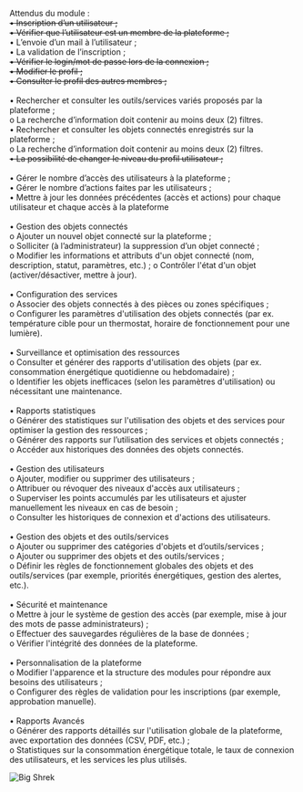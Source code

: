 Attendus du module :<br>
<del>• Inscription d’un utilisateur ;</del><br>
<del>• Vérifier que l’utilisateur est un membre de la plateforme ;</del><br>
• L’envoie d’un mail à l’utilisateur ;<br>
• La validation de l’inscription ;<br>
<del>• Vérifier le login/mot de passe lors de la connexion ;</del><br>
<del>• Modifier le profil ;</del><br>
<del>• Consulter le profil des autres membres ;</del><br><br>
• Rechercher et consulter les outils/services variés proposés par la plateforme ;<br>
o La recherche d’information doit contenir au moins deux (2) filtres.<br>
• Rechercher et consulter les objets connectés enregistrés sur la plateforme ;<br>
o La recherche d’information doit contenir au moins deux (2) filtres.<br>
<del>• La possibilité de changer le niveau du profil utilisateur ;</del><br><br>
• Gérer le nombre d’accès des utilisateurs à la plateforme ;<br>
• Gérer le nombre d’actions faites par les utilisateurs ;<br>
• Mettre à jour les données précédentes (accès et actions) pour chaque utilisateur et
chaque accès à la plateforme<br><br>
• Gestion des objets connectés<br>
o Ajouter un nouvel objet connecté sur la plateforme ;<br>
o Solliciter (à l’administrateur) la suppression d’un objet connecté ;<br>
o Modifier les informations et attributs d'un objet connecté (nom, description,
statut, paramètres, etc.) ;
o Contrôler l'état d'un objet (activer/désactiver, mettre à jour).<br><br>
• Configuration des services<br>
o Associer des objets connectés à des pièces ou zones spécifiques ;<br>
o Configurer les paramètres d'utilisation des objets connectés (par ex. température
cible pour un thermostat, horaire de fonctionnement pour une lumière).<br><br>
• Surveillance et optimisation des ressources<br>
o Consulter et générer des rapports d'utilisation des objets (par ex. consommation
énergétique quotidienne ou hebdomadaire) ;<br>
o Identifier les objets inefficaces (selon les paramètres d'utilisation) ou nécessitant
une maintenance.<br><br>
• Rapports statistiques<br>
o Générer des statistiques sur l'utilisation des objets et des services pour optimiser
la gestion des ressources ;<br>
o Générer des rapports sur l’utilisation des services et objets connectés ;<br>
o Accéder aux historiques des données des objets connectés.<br><br>
• Gestion des utilisateurs<br>
o Ajouter, modifier ou supprimer des utilisateurs ;<br>
o Attribuer ou révoquer des niveaux d'accès aux utilisateurs ;<br>
o Superviser les points accumulés par les utilisateurs et ajuster manuellement les
niveaux en cas de besoin ;<br>
o Consulter les historiques de connexion et d'actions des utilisateurs.<br><br>
• Gestion des objets et des outils/services<br>
o Ajouter ou supprimer des catégories d'objets et d’outils/services ;<br>
o Ajouter ou supprimer des objets et des outils/services ;<br>
o Définir les règles de fonctionnement globales des objets et des outils/services (par
exemple, priorités énergétiques, gestion des alertes, etc.).<br><br>
• Sécurité et maintenance<br>
o Mettre à jour le système de gestion des accès (par exemple, mise à jour des mots
de passe administrateurs) ;<br>
o Effectuer des sauvegardes régulières de la base de données ;<br>
o Vérifier l'intégrité des données de la plateforme.<br><br>
• Personnalisation de la plateforme<br>
o Modifier l'apparence et la structure des modules pour répondre aux besoins des
utilisateurs ;<br>
o Configurer des règles de validation pour les inscriptions (par exemple,
approbation manuelle).<br><br>
• Rapports Avancés<br>
o Générer des rapports détaillés sur l'utilisation globale de la plateforme, avec
exportation des données (CSV, PDF, etc.) ;<br>
o Statistiques sur la consommation énergétique totale, le taux de connexion des
utilisateurs, et les services les plus utilisés.<br>

![Big Shrek](https://pics.craiyon.com/2023-10-09/6ad8e1778a5240c7a79aa2170a1ee467.webp)
